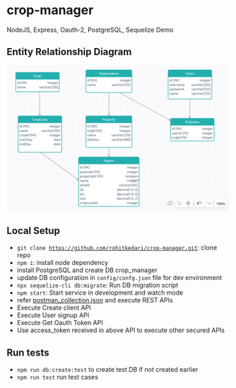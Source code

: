 # crop-manager

NodeJS, Express, Oauth-2, PostgreSQL, Sequelize Demo

## Entity Relationship Diagram

![Component Generation Sample](entity_relationship_dig.png)

## Local Setup

- <code>git clone https://github.com/rohitkedari/crop-manager.git</code>: clone repo
- <code>npm i</code>: install node dependency
- install PostgreSQL and create DB crop_manager
- update DB configuration in <code>config/confg.json</code> file for dev environment
- <code>npx sequelize-cli db:migrate</code>: Run DB migration script
- <code>npm start</code>: Start service in development and watch mode
- refer [postman_collection.json](https://github.com/rohitkedari/crop-manager/blob/main/postman_collection.json) and execute REST APIs
- Execute Create client API
- Execute User signup API
- Execute Get Oauth Token API
- Use access_token received in above API to execute other secured APIs

## Run tests

- <code>npm run db:create:test</code> to create test DB if not created earlier
- <code>npm run test</code> run test cases
